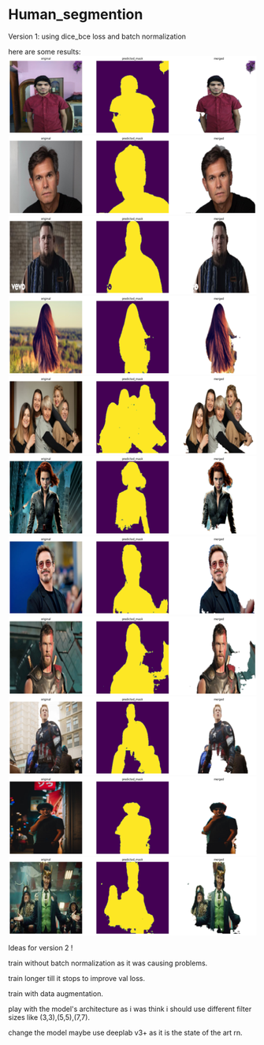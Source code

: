 # Human_segmention

Version 1:
using dice_bce loss and batch normalization

here are some results:
![alt text](https://github.com/AnujPanthri/Human_segmention/blob/main/outputs/download%20(2).png?raw=True)
![alt text](https://github.com/AnujPanthri/Human_segmention/blob/main/outputs/download%20(3).png?raw=True)
![alt text](https://github.com/AnujPanthri/Human_segmention/blob/main/outputs/download%20(4).png?raw=True)
![alt text](https://github.com/AnujPanthri/Human_segmention/blob/main/outputs/download%20(5).png?raw=True)
![alt text](https://github.com/AnujPanthri/Human_segmention/blob/main/outputs/download%20(6).png?raw=True)
![alt text](https://github.com/AnujPanthri/Human_segmention/blob/main/outputs/download%20(7).png?raw=True)
![alt text](https://github.com/AnujPanthri/Human_segmention/blob/main/outputs/download%20(8).png?raw=True)
![alt text](https://github.com/AnujPanthri/Human_segmention/blob/main/outputs/download%20(9).png?raw=True)
![alt text](https://github.com/AnujPanthri/Human_segmention/blob/main/outputs/download%20(10).png?raw=True)
![alt text](https://github.com/AnujPanthri/Human_segmention/blob/main/outputs/download%20(11).png?raw=True)
![alt text](https://github.com/AnujPanthri/Human_segmention/blob/main/outputs/download%20(12).png?raw=True)

Ideas for version 2 !

train without batch normalization as it was causing problems.

train longer till it stops to improve val loss.

train with data augmentation.


play with the model's architecture as i was think i should use different filter sizes like (3,3),(5,5),(7,7).

change the model maybe use deeplab v3+ as it is the state of the art rn.
